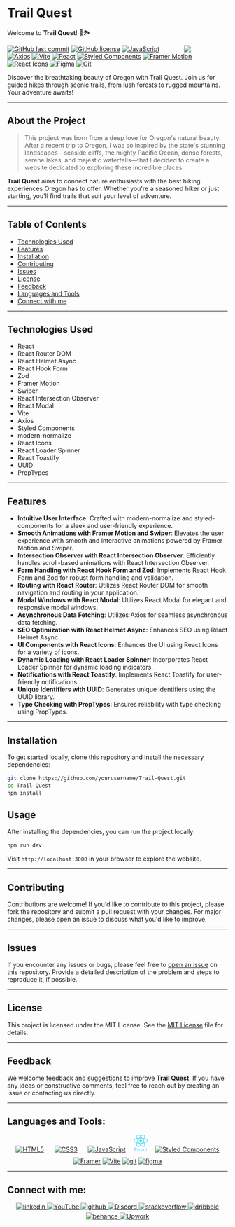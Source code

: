 # Trail Quest

Welcome to **Trail Quest**! 🌲🏞️

<img align="right" src="https://media.giphy.com/media/du3J3cXyzhj75IOgvA/giphy.gif" width="100"/>

[![GitHub last commit](https://img.shields.io/github/last-commit/Alexandrbig1/trail_quest)](https://github.com/Alexandrbig1/trail_quest/commits/main)
[![GitHub license](https://img.shields.io/github/license/Alexandrbig1/trail_quest)](https://github.com/Alexandrbig1/trail_quest/blob/main/LICENSE)
[![JavaScript](https://img.shields.io/badge/JavaScript-Latest-EAD319.svg)](https://developer.mozilla.org/en-US/docs/Web/JavaScript)
[![Axios](https://img.shields.io/badge/Axios-1.6.4-5300D8.svg)](https://github.com/axios/axios)
[![Vite](https://img.shields.io/badge/Vite-5.0.8-6868F2)](https://vitejs.dev/)
[![React](https://img.shields.io/badge/React-18.2.0-51CAEF.svg)](https://reactjs.org/)
[![Styled Components](https://img.shields.io/badge/Styled_Components-6.1.6-D664C0.svg)](https://styled-components.com/)
[![Framer Motion](https://img.shields.io/badge/Framer_Motion-11.1.1-00ADD8.svg)](https://www.framer.com/motion/)
[![React Icons](https://img.shields.io/badge/React_Icons-5.0.1-E10051.svg)](https://react-icons.github.io/react-icons/)
[![Figma](https://img.shields.io/badge/Figma-2022.2-FF7262.svg)](https://www.figma.com/)
[![Git](https://img.shields.io/badge/Git-2.35.1-F05032.svg)](https://git-scm.com/)

Discover the breathtaking beauty of Oregon with Trail Quest. Join us for guided hikes through scenic trails, from lush forests to rugged mountains. Your adventure awaits!

---

## About the Project

> This project was born from a deep love for Oregon's natural beauty. After a recent trip to Oregon, I was so inspired by the state's stunning landscapes—seaside cliffs, the mighty Pacific Ocean, dense forests, serene lakes, and majestic waterfalls—that I decided to create a website dedicated to exploring these incredible places.

**Trail Quest** aims to connect nature enthusiasts with the best hiking experiences Oregon has to offer. Whether you're a seasoned hiker or just starting, you'll find trails that suit your level of adventure.

---

## Table of Contents

- [Technologies Used](#technologies-used)
- [Features](#features)
- [Installation](#installation)
- [Contributing](#contributing)
- [Issues](#issues)
- [License](#license)
- [Feedback](#feedback)
- [Languages and Tools](#languages-and-tools)
- [Connect with me](#connect-with-me)

---

## Technologies Used

- React
- React Router DOM
- React Helmet Async
- React Hook Form
- Zod
- Framer Motion
- Swiper
- React Intersection Observer
- React Modal
- Vite
- Axios
- Styled Components
- modern-normalize
- React Icons
- React Loader Spinner
- React Toastify
- UUID
- PropTypes

---

## Features

- **Intuitive User Interface**: Crafted with modern-normalize and styled-components for a sleek and user-friendly experience.
- **Smooth Animations with Framer Motion and Swiper**: Elevates the user experience with smooth and interactive animations powered by Framer Motion and Swiper.
- **Intersection Observer with React Intersection Observer**: Efficiently handles scroll-based animations with React Intersection Observer.
- **Form Handling with React Hook Form and Zod**: Implements React Hook Form and Zod for robust form handling and validation.
- **Routing with React Router**: Utilizes React Router DOM for smooth navigation and routing in your application.
- **Modal Windows with React Modal**: Utilizes React Modal for elegant and responsive modal windows.
- **Asynchronous Data Fetching**: Utilizes Axios for seamless asynchronous data fetching.
- **SEO Optimization with React Helmet Async**: Enhances SEO using React Helmet Async.
- **UI Components with React Icons**: Enhances the UI using React Icons for a variety of icons.
- **Dynamic Loading with React Loader Spinner**: Incorporates React Loader Spinner for dynamic loading indicators.
- **Notifications with React Toastify**: Implements React Toastify for user-friendly notifications.
- **Unique Identifiers with UUID**: Generates unique identifiers using the UUID library.
- **Type Checking with PropTypes**: Ensures reliability with type checking using PropTypes.

---

## Installation

To get started locally, clone this repository and install the necessary dependencies:

```bash
git clone https://github.com/yourusername/Trail-Quest.git
cd Trail-Quest
npm install
```

## Usage

After installing the dependencies, you can run the project locally:

```bash
npm run dev
```

Visit `http://localhost:3000` in your browser to explore the website.

---

## Contributing

Contributions are welcome! If you'd like to contribute to this project, please fork the repository and submit a pull request with your changes. For major changes, please open an issue to discuss what you'd like to improve.

---

## Issues

If you encounter any issues or bugs, please feel free to [open an issue](https://github.com/Alexandrbig1/trail_quest/issues) on this repository. Provide a detailed description of the problem and steps to reproduce it, if possible.

---

## License

This project is licensed under the MIT License. See the [MIT License](LICENSE) file for details.

---

## Feedback

We welcome feedback and suggestions to improve **Trail Quest**. If you have any ideas or constructive comments, feel free to reach out by creating an issue or contacting us directly.

---

## Languages and Tools:

<div align="center">

<a href="https://en.wikipedia.org/wiki/HTML5" target="_blank"><img style="margin: 10px" src="https://profilinator.rishav.dev/skills-assets/html5-original-wordmark.svg" alt="HTML5" height="50" /></a>
<a href="https://www.w3schools.com/css/" target="_blank"><img style="margin: 10px" src="https://profilinator.rishav.dev/skills-assets/css3-original-wordmark.svg" alt="CSS3" height="50" /></a>
<a href="https://www.javascript.com/" target="_blank"><img style="margin: 10px" src="https://profilinator.rishav.dev/skills-assets/javascript-original.svg" alt="JavaScript" height="50" /></a>
<a href="https://reactjs.org/" target="_blank" rel="noreferrer"> <img src="https://raw.githubusercontent.com/devicons/devicon/master/icons/react/react-original-wordmark.svg" alt="react" width="40" height="40"/></a>
<a href="https://styled-components.com/" target="_blank"><img style="margin: 10px" src="https://profilinator.rishav.dev/skills-assets/styled-components.png" alt="Styled Components" height="50" /></a>
<a href="https://framer.com" target="_blank" rel="noreferrer"><img src="https://raw.githubusercontent.com/danielcranney/readme-generator/main/public/icons/skills/framer-colored.svg" width="36" height="36" alt="Framer" /></a>
<a href="https://vitejs.dev/" target="_blank" rel="noreferrer"><img src="https://raw.githubusercontent.com/danielcranney/readme-generator/main/public/icons/skills/vite-colored.svg" width="36" height="36" alt="Vite" /></a>
<a href="https://git-scm.com/" target="_blank" rel="noreferrer">
<img src="https://www.vectorlogo.zone/logos/git-scm/git-scm-icon.svg" alt="git" width="40" height="40"/></a>
<a href="https://www.figma.com/" target="_blank" rel="noreferrer"><img src="https://www.vectorlogo.zone/logos/figma/figma-icon.svg" alt="figma" width="40" height="40"/></a>

</div>

---

## Connect with me:

<div align="center">
<a href="https://linkedin.com/in/alex-smagin29" target="_blank">
<img src=https://img.shields.io/badge/linkedin-%231E77B5.svg?&style=for-the-badge&logo=linkedin&logoColor=white alt=linkedin style="margin-bottom: 5px;" />
</a>
<a href="https://www.youtube.com/@AlexSmaginDev" target="_blank">
<img src="https://img.shields.io/badge/youtube-%23FF0000.svg?&style=for-the-badge&logo=youtube&logoColor=white" alt="YouTube" style="margin-bottom: 5px;" />
</a>
<a href="https://github.com/alexandrbig1" target="_blank">
<img src=https://img.shields.io/badge/github-%2324292e.svg?&style=for-the-badge&logo=github&logoColor=white alt=github style="margin-bottom: 5px;" />
</a>
<a href="https://discord.gg/t6MGsCqdFX" target="_blank">
<img src="https://img.shields.io/badge/discord-%237289DA.svg?&style=for-the-badge&logo=discord&logoColor=white" alt="Discord" style="margin-bottom: 5px;" />
</a>
<a href="https://stackoverflow.com/users/22484161/alex-smagin" target="_blank">
<img src=https://img.shields.io/badge/stackoverflow-%23F28032.svg?&style=for-the-badge&logo=stackoverflow&logoColor=white alt=stackoverflow style="margin-bottom: 5px;" />
</a>
<a href="https://dribbble.com/Alexandrbig1" target="_blank">
<img src=https://img.shields.io/badge/dribbble-%23E45285.svg?&style=for-the-badge&logo=dribbble&logoColor=white alt=dribbble style="margin-bottom: 5px;" />
</a>
<a href="https://www.behance.net/a1126" target="_blank">
<img src=https://img.shields.io/badge/behance-%23191919.svg?&style=for-the-badge&logo=behance&logoColor=white alt=behance style="margin-bottom: 5px;" />
</a>
<a href="https://www.upwork.com/freelancers/~0117da9f9f588056d2" target="_blank">
<img src="https://img.shields.io/badge/upwork-%230077B5.svg?&style=for-the-badge&logo=upwork&logoColor=white&color=%23167B02" alt="Upwork" style="margin-bottom: 5px;" />
</a>
</div>
